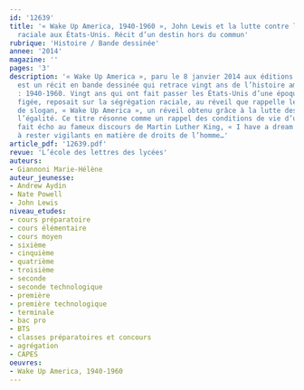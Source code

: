 ```yaml
---
id: '12639'
title: '« Wake Up America, 1940-1960 », John Lewis et la lutte contre la ségrégation
  raciale aux États-Unis. Récit d’un destin hors du commun'
rubrique: 'Histoire / Bande dessinée'
annee: '2014'
magazine: ''
pages: '3'
description: '« Wake Up America », paru le 8 janvier 2014 aux éditions Rue de Sèvres,
  est un récit en bande dessinée qui retrace vingt ans de l’histoire américaine contemporaine
  : 1940-1960. Vingt ans qui ont fait passer les États-Unis d’une époque où la société,
  figée, reposait sur la ségrégation raciale, au réveil que rappelle le titre en forme
  de slogan, « Wake Up America », un réveil obtenu grâce à la lutte des Noirs pour
  l’égalité. Ce titre résonne comme un rappel des conditions de vie d’une époque injuste,
  fait écho au fameux discours de Martin Luther King, « I have a dream », et invite
  à rester vigilants en matière de droits de l’homme…'
article_pdf: '12639.pdf'
revue: 'L’école des lettres des lycées'
auteurs:
- Giannoni Marie-Hélène
auteur_jeunesse:
- Andrew Aydin
- Nate Powell
- John Lewis
niveau_etudes:
- cours préparatoire
- cours élémentaire
- cours moyen
- sixième
- cinquième
- quatrième
- troisième
- seconde
- seconde technologique
- première
- première technologique
- terminale
- bac pro
- BTS
- classes préparatoires et concours
- agrégation
- CAPES
oeuvres:
- Wake Up America, 1940-1960
---
```


